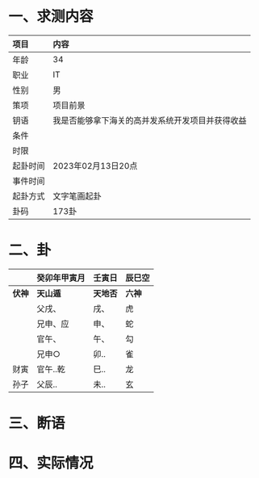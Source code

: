 # 一、求测内容
|项目|内容|
|:-|:-|
|年龄|34|
|职业|IT|
|性别|男|
|策项|项目前景|
|钥语|我是否能够拿下海关的高并发系统开发项目并获得收益|
|条件||
|时限||
|起卦时间|2023年02月13日20点|
|事件时间||
|起卦方式|文字笔画起卦|
|卦码|173卦|

# 二、卦
||癸卯年甲寅月|壬寅日|辰巳空|
|:-|:-|:-|:-|
|**伏神**|**天山遁**|**天地否**|**六神**|
||父戌、|戌、|虎|
||兄申、应|申、|蛇|
||官午、|午、|勾|
||兄申○|卯..|雀|
|财寅|官午..乾|巳..|龙|
|孙子|父辰..|未..|玄|


# 三、断语

# 四、实际情况